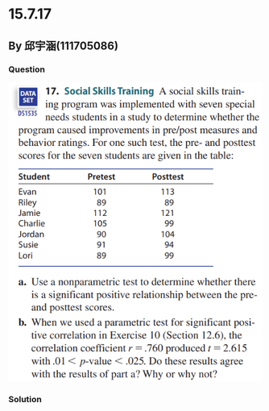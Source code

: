 # 15.7.17

## By 邱宇涵(111705086)

### Question
<img src="https://github.com/HWTeng-Course/202402-Statistics/blob/0bf638c0b5d54d478e5ba5e41a1b8485ad092a08/Images/15.7.17.png">

### Solution
